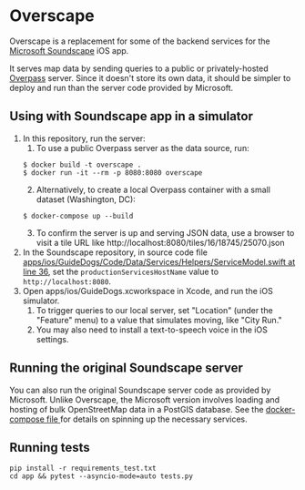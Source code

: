 # Overscape

Overscape is a replacement for some of the backend services for the [Microsoft Soundscape](https://github.com/microsoft/soundscape/) iOS app.

It serves map data by sending queries to a public or privately-hosted [Overpass](https://wiki.openstreetmap.org/wiki/Overpass_API) server. Since it doesn't store its own data, it should be simpler to deploy and run than the server code provided by Microsoft.

## Using with Soundscape app in a simulator

1. In this repository, run the server:
    1. To use a public Overpass server as the data source, run:
    ```
    $ docker build -t overscape .
    $ docker run -it --rm -p 8080:8080 overscape
    ```
    2. Alternatively, to create a local Overpass container with a small dataset (Washington, DC):
    ```
    $ docker-compose up --build
    ```
    3. To confirm the server is up and serving JSON data, use a browser to visit a tile URL like http://localhost:8080/tiles/16/18745/25070.json
2. In the Soundscape repository, in source code file [apps/ios/GuideDogs/Code/Data/Services/Helpers/ServiceModel.swift at line 36](https://github.com/microsoft/soundscape/blob/main/apps/ios/GuideDogs/Code/Data/Services/Helpers/ServiceModel.swift#L36), set the `productionServicesHostName` value to `http://localhost:8080`.
3. Open apps/ios/GuideDogs.xcworkspace in Xcode, and run the iOS simulator.
    1. To trigger queries to our local server, set "Location" (under the "Feature" menu) to a value that simulates moving, like "City Run."
    2. You may also need to install a text-to-speech voice in the iOS settings.

## Running the original Soundscape server

You can also run the original Soundscape server code as provided by Microsoft. Unlike Overscape, the Microsoft version involves loading and hosting of bulk OpenStreetMap data in a PostGIS database. See the [docker-compose file ](https://github.com/openscape-community/openscape/blob/master/svcs/data/docker-compose.yml) for details on spinning up the necessary services.

## Running tests
```
pip install -r requirements_test.txt
cd app && pytest --asyncio-mode=auto tests.py
```
